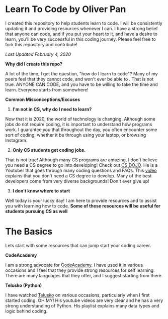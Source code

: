 # Learn To Code by Oliver Pan

I created this repository to help students learn to code. I will be consistently updating it and providing resources whenever I can. I have a strong belief that anyone can code, and if you put your heart to it, and have a desire to learn, you'll be very successful in this coding journey. Please feel free to fork this repository and contribute!

*Last Updated February 4, 2020*

**Why did I create this repo?**

A lot of the time, I get the question, "how do I learn to code"? Many of my peers feel that they cannot code, and won't ever be able to . That is not true. ANYONE CAN CODE, and you have to be willing to take the time and learn. Everyone starts from somewhere!

**Common Misconceptions/Excuses**

1. **I'm not in CS, why do I need to learn?**

Now that it is 2020, the world of technology is changing. Although some jobs do not require coding, it is important to understand how programs work. I guarantee you that throughout the day, you often encounter some sort of coding, whether it be through using your laptop, or browsing Instagram.

2. **Only CS students get coding jobs.**

That is not true! Although many CS programs are amazing, I don't believe you need a CS degree to go into developing! Check out [CS DOJO](https://www.youtube.com/channel/UCxX9wt5FWQUAAz4UrysqK9A). He is a Youtuber that goes through many coding questions and FAQs. This [video](https://www.youtube.com/watch?v=UPO-9iMjBpc) explains that you don't need a CS degree to develop. Many of the best developers come from very diverse backgrounds! Don't ever give up!

3. **I don't know where to start**

Well today is your lucky day! I am here to provide resources and to assist you with learning how to code. **Some of these resources will be useful for students pursuing CS as well**


# The Basics

Lets start with some resources that can jump start your coding career.

**CodeAcademy**

I am a strong advocate for [CodeAcademy](https://www.codecademy.com/). I have used it in various occasions and I feel that they provide strong resources for self learning. There are many languages that they offer, and I suggest starting from there.

**Telusko (Python)**

I have watched [Telusko](https://www.youtube.com/user/javaboynavin) on various occasions, particularly when I first started coding. OH MY! His youtube videos are very clear and he has a very strong understanding of Python. His playlist explains many data types and logic behind coding.
